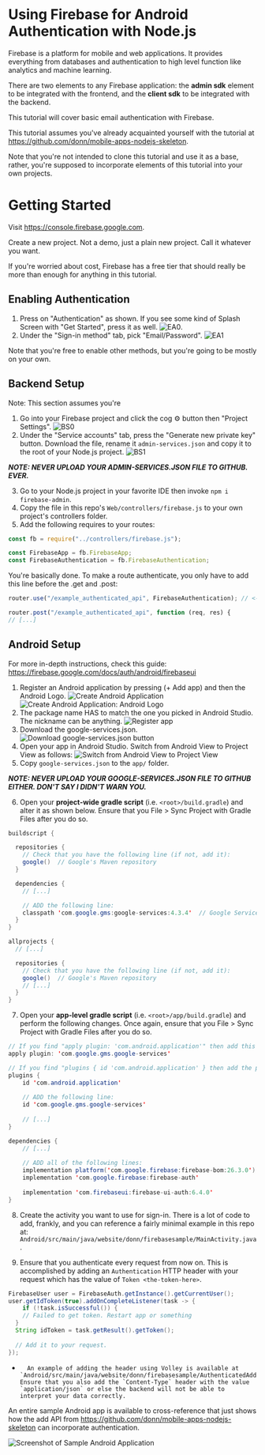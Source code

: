 # Using Firebase for Android Authentication with Node.js
Firebase is a platform for mobile and web applications. It provides everything from databases and authentication to high level function like analytics and machine learning.

There are two elements to any Firebase application: the **admin sdk** element to be integrated with the frontend, and the **client sdk** to be integrated with the backend.

This tutorial will cover basic email authentication with Firebase.

This tutorial assumes you've already acquainted yourself with the tutorial at https://github.com/donn/mobile-apps-nodejs-skeleton.

Note that you're not intended to clone this tutorial and use it as a base, rather, you're supposed to incorporate elements of this tutorial into your own projects.

# Getting Started
Visit https://console.firebase.google.com.

Create a new project. Not a demo, just a plain new project. Call it whatever you want.

If you're worried about cost, Firebase has a free tier that should really be more than enough for anything in this tutorial.

## Enabling Authentication
1. Press on "Authentication" as shown. If you see some kind of Splash Screen with "Get Started", press it as well.
![EA0](./Images/EA0.png).
2. Under the "Sign-in method" tab, pick "Email/Password".
![EA1](./Images/EA1.png)

Note that you're free to enable other methods, but you're going to be mostly on your own.

## Backend Setup
Note: This section assumes you're 

1. Go into your Firebase project and click the cog ⚙️ button then "Project Settings".
	![BS0](./Images/BS0.png)
2. Under the "Service accounts" tab, press the "Generate new private key" button. Download the file, rename it `admin-services.json` and copy it to the root of your Node.js project.
	![BS1](./Images/BS1.png)

***NOTE: NEVER UPLOAD YOUR ADMIN-SERVICES.JSON FILE TO GITHUB. EVER.***

3. Go to your Node.js project in your favorite IDE then invoke `npm i firebase-admin`.
4. Copy the file in this repo's `Web/controllers/firebase.js` to your own project's controllers folder.
5. Add the following requires to your routes:
```js
const fb = require("../controllers/firebase.js");

const FirebaseApp = fb.FirebaseApp;
const FirebaseAuthentication = fb.FirebaseAuthentication;
```

You're basically done. To make a route authenticate, you only have to add this line before the .get and .post:

```js
router.use("/example_authenticated_api", FirebaseAuthentication); // <-- This one

router.post("/example_authenticated_api", function (req, res) {
// [...]
```

## Android Setup
For more in-depth instructions, check this guide: https://firebase.google.com/docs/auth/android/firebaseui

1. Register an Android application by pressing (+ Add app) and then the Android Logo.
	![Create Android Application](./Images/CAA0.png)
	![Create Android Application: Android Logo](./Images/CAA0b.png)
2. The package name HAS to match the one you picked in Android Studio. The nickname can be anything.
	![Register app](./Images/CAA1.png)
3. Download the google-services.json. 
	![Download google-services.json button](./Images/CAA2.png)
4. Open your app in Android Studio. Switch from Android View to Project View as follows:
	![Switch from Android View to Project View](./Images/CAA3.png)
5. Copy `google-services.json` to the `app/` folder.

***NOTE: NEVER UPLOAD YOUR GOOGLE-SERVICES.JSON FILE TO GITHUB EITHER. DON'T SAY I DIDN'T WARN YOU.***

6. Open your **project-wide gradle script** (i.e. `<root>/build.gradle`) and alter it as shown below. Ensure that you File > Sync Project with Gradle Files after you do so.
```java
buildscript {

  repositories {
    // Check that you have the following line (if not, add it):
    google()  // Google's Maven repository
  }

  dependencies {
    // [...]

    // ADD the following line:
    classpath 'com.google.gms:google-services:4.3.4'  // Google Services plugin
  }
}

allprojects {
  // [...]

  repositories {
    // Check that you have the following line (if not, add it):
    google()  // Google's Maven repository
    // [...]
  }
}
```
7. Open your **app-level gradle script** (i.e. `<root>/app/build.gradle`) and perform the following changes. Once again, ensure that you File > Sync Project with Gradle Files after you do so.
```java
// If you find "apply plugin: 'com.android.application'" then add this after:
apply plugin: 'com.google.gms.google-services' 

// If you find "plugins { id 'com.android.application' } then add the plugin like such:
plugins {
	id 'com.android.application'
	
	// ADD the following line:
	id 'com.google.gms.google-services'
	
	// [...]
}

dependencies {
	// [...]
	
	// ADD all of the following lines:
	implementation platform('com.google.firebase:firebase-bom:26.3.0')
	implementation 'com.google.firebase:firebase-auth'
	
	implementation 'com.firebaseui:firebase-ui-auth:6.4.0'
}
```
8. Create the activity you want to use for sign-in. There is a lot of code to add, frankly, and you can reference a fairly minimal example in this repo at: `Android/src/main/java/website/donn/firebasesample/MainActivity.java`.

9.  Ensure that you authenticate every request from now on. This is accomplished by adding an `Authentication` HTTP header with your request which has the value of `Token <the-token-here>`.

```java
FirebaseUser user = FirebaseAuth.getInstance().getCurrentUser();
user.getIdToken(true).addOnCompleteListener(task -> {
	if (!task.isSuccessful()) {
    // Failed to get token. Restart app or something
  }
  String idToken = task.getResult().getToken();
  
  // Add it to your request.
});

```
*		An example of adding the header using Volley is available at `Android/src/main/java/website/donn/firebasesample/AuthenticatedAddition.java`. Ensure that you also add the `Content-Type` header with the value `application/json` or else the backend will not be able to interpret your data correctly.

An entire sample Android app is available to cross-reference that just shows how the add API from https://github.com/donn/mobile-apps-nodejs-skeleton can incorporate authentication.

![Screenshot of Sample Android Application](./Images/SAMPLE_ANDROID.png)

